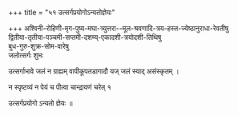 +++
title = "५१ उत्सर्गप्रयोगोऽन्यतोज्ञेयः"

+++
अश्विनी-रोहिणी-मृग-पुष्य-मघा-त्र्युत्तरा--मूल-श्रवणादि-त्रय-हस्त-ज्येष्ठानुराधा-रेवतीषु  
द्वितीया-तृतीया-पञ्चमी-सप्तमी-दशम्य्-एकादशी-त्रयोदशी-तिथिषु  
बुध-गुरु-शुक्र-सोम-वारेषु  
जलोत्सर्गः शुभः

उत्सर्गाभावे जलं न ग्राह्यम्  वापीकूपतडागादौ यज् जलं स्याद् असंस्कृतम् ।

न स्पृष्टव्यं न पेयं च पीत्वा चान्द्रायणं चरेत् १ 

उत्सर्गप्रयोगो ऽन्यतो ज्ञेयः ॥
